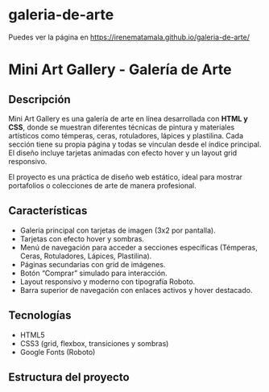 # galeria-de-arte

Puedes ver la página en https://irenematamala.github.io/galeria-de-arte/


# Mini Art Gallery - Galería de Arte

## Descripción
Mini Art Gallery es una galería de arte en línea desarrollada con **HTML y CSS**, donde se muestran diferentes técnicas de pintura y materiales artísticos como témperas, ceras, rotuladores, lápices y plastilina. Cada sección tiene su propia página y todas se vinculan desde el índice principal. El diseño incluye tarjetas animadas con efecto hover y un layout grid responsivo.

El proyecto es una práctica de diseño web estático, ideal para mostrar portafolios o colecciones de arte de manera profesional.

## Características
- Galería principal con tarjetas de imagen (3x2 por pantalla).
- Tarjetas con efecto hover y sombras.
- Menú de navegación para acceder a secciones específicas (Témperas, Ceras, Rotuladores, Lápices, Plastilina).
- Páginas secundarias con grid de imágenes.
- Botón “Comprar” simulado para interacción.
- Layout responsivo y moderno con tipografía Roboto.
- Barra superior de navegación con enlaces activos y hover destacado.

## Tecnologías
- HTML5
- CSS3 (grid, flexbox, transiciones y sombras)
- Google Fonts (Roboto)

## Estructura del proyecto
